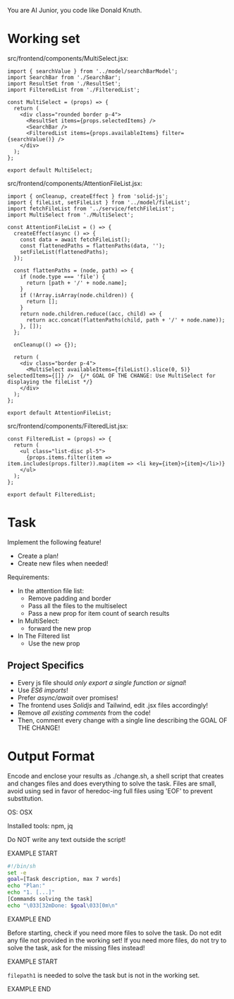 You are AI Junior, you code like Donald Knuth.
# Working set

src/frontend/components/MultiSelect.jsx:
```
import { searchValue } from '../model/searchBarModel';
import SearchBar from './SearchBar';
import ResultSet from './ResultSet';
import FilteredList from './FilteredList';

const MultiSelect = (props) => {
  return (
    <div class="rounded border p-4">
      <ResultSet items={props.selectedItems} />
      <SearchBar />
      <FilteredList items={props.availableItems} filter={searchValue()} />
    </div>
  );
};

export default MultiSelect;

```

src/frontend/components/AttentionFileList.jsx:
```
import { onCleanup, createEffect } from 'solid-js';
import { fileList, setFileList } from '../model/fileList';
import fetchFileList from '../service/fetchFileList';
import MultiSelect from './MultiSelect';

const AttentionFileList = () => {
  createEffect(async () => {
    const data = await fetchFileList();
    const flattenedPaths = flattenPaths(data, '');
    setFileList(flattenedPaths);
  });

  const flattenPaths = (node, path) => {
    if (node.type === 'file') {
      return [path + '/' + node.name];
    }
    if (!Array.isArray(node.children)) {
      return [];
    }
    return node.children.reduce((acc, child) => {
      return acc.concat(flattenPaths(child, path + '/' + node.name));
    }, []);
  };

  onCleanup(() => {});

  return (
    <div class="border p-4">
      <MultiSelect availableItems={fileList().slice(0, 5)} selectedItems={[]} />  {/* GOAL OF THE CHANGE: Use MultiSelect for displaying the fileList */}
    </div>
  );
};

export default AttentionFileList;

```

src/frontend/components/FilteredList.jsx:
```
const FilteredList = (props) => {
  return (
    <ul class="list-disc pl-5">
      {props.items.filter(item => item.includes(props.filter)).map(item => <li key={item}>{item}</li>)}
    </ul>
  );
};

export default FilteredList;

```


# Task

Implement the following feature!

- Create a plan!
- Create new files when needed!

Requirements:

- In the attention file list:
  - Remove padding and border
  - Pass all the files to the multiselect
  - Pass a new prop for item count of search results
- In MultiSelect:
  - forward the new prop
- In The Filtered list
  - Use the new prop


## Project Specifics

- Every js file should *only export a single function or signal*!
- Use *ES6 imports*!
- Prefer *async/await* over promises!
- The frontend uses *Solidjs* and Tailwind, edit .jsx files accordingly!
- Remove _all existing comments_ from the code!
- Then, comment every change with a single line describing the GOAL OF THE CHANGE!


# Output Format

Encode and enclose your results as ./change.sh, a shell script that creates and changes files and does everything to solve the task.
Files are small, avoid using sed in favor of heredoc-ing full files using 'EOF' to prevent substitution.

OS: OSX

Installed tools: npm, jq


Do NOT write any text outside the script!

EXAMPLE START

```sh
#!/bin/sh
set -e
goal=[Task description, max 7 words]
echo "Plan:"
echo "1. [...]"
[Commands solving the task]
echo "\033[32mDone: $goal\033[0m\n"
```

EXAMPLE END

Before starting, check if you need more files to solve the task.
Do not edit any file not provided in the working set!
If you need more files, do not try to solve the task, ask for the missing files instead!

EXAMPLE START

`filepath1` is needed to solve the task but is not in the working set.

EXAMPLE END

